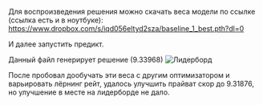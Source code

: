 

Для воспроизведения решения можно скачать веса модели по ссылке (ссылка есть и в ноутбуке):
https://www.dropbox.com/s/iqd056eltyd2sza/baseline_1_best.pth?dl=0

И далее запустить предикт.

Данный файл генерирует решение (9.33968)
![Лидерборд](https://i0.wampi.ru/2020/06/22/Clip2net_200622205458.png)

После пробовал дообучать эти веса с другим оптимизатором и варьировать лёрнинг рейт, удалось улучшить прайват скор до 9.31876, 
но улучшение в месте на лидерборде не дало.
